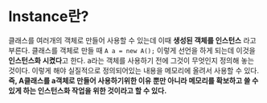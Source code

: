 Instance란?
=
클래스를 여러개의 객체로 만들어 사용할 수 있는데 이때 **생성된 객체를 인스턴스** 라고 부른다. 
클래스를 객체로 만들 때 `A a = new A();` 이렇게 선언을 하게 되는데 이것을 **인스턴스화 시켰다**고 한다. a라는 객체를 사용하기 전에 그것이 무엇인지 정의해 놓는 것이다. 이렇게 해야 실질적으로 정의되어있는 내용을 메모리에 올려서 사용할 수 있다. **즉, A클래스를 a객체로 만들어 사용하기위한 이유 뿐만 아니라 메모리를 확보하고 쓸 수 있게 하는 인스턴스화 작업을 위한 것이라고 할 수 있다.**

<!--stackedit_data:
eyJoaXN0b3J5IjpbMTA3MjQ5OTg4NV19
-->
